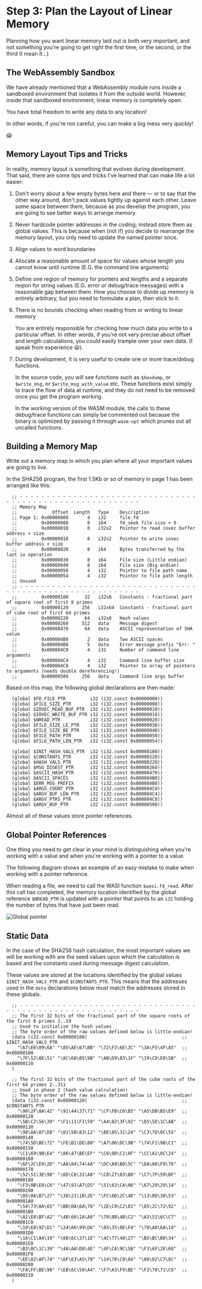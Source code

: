 # Step 3: Plan the Layout of Linear Memory

Planning how you want linear memory laid out is both very important, and not something you're going to get right the first time, or the second, or the third (I mean it...)

## The WebAssembly Sandbox

We have already mentioned that a WebAssembly module runs inside a sandboxed environment that isolates it from the outside world.
However, inside that sandboxed environment, linear memory is completely open.

You have total freedom to write any data to any location!

In other words, if you're not careful, you can make a big mess very quickly!

😱

## Memory Layout Tips and Tricks

In reality, memory layout is something that evolves during development.
That said, there are some tips and tricks I've learned that can make life a lot easier:

1. Don't worry about a few empty bytes here and there &mdash; or to say that the other way around, don't pack values tightly up against each other.
   Leave some space between them, because as you develop the program, you are going to see better ways to arrange memory.
2. Never hardcode pointer addresses in the coding; instead store them as global values.
   This is because when (not if) you decide to rearrange the memory layout, you only need to update the named pointer once.
3. Align values to word boundaries
4. Allocate a reasonable amount of space for values whose length you cannot know until runtime (E.G. the command line arguments)
5. Define one region of memory for pointers and lengths and a separate reqion for string values (E.G. error or debug/trace messages) with a reasonable gap between them.
   How you choose to divide up memory is entirely arbitrary, but you need to formulate a plan, then stick to it.
6. There is no bounds checking when reading from or writing to linear memory

   You are entirely responsible for checking how much data you write to a particular offset.
   In other words, if you're not very precise about offset and length calculations, you could easily trample over your own data.
   (I speak from experience 😃).
7. During development, it is very useful to create one or more trace/debug functions.

   In the source code, you will see functions such as `$hexdump`, or `$write_msg`, or `$write_msg_with_value` etc.
   These functions exist simply to trace the flow of data at runtime, and they do not need to be removed once you get the program working.

   In the working version of the WASM module, the calls to these debug/trace functions can simply be commented out because the binary is optimized by passing it through `wasm-opt` which prunes out all uncalled functions.

## Building a Memory Map

Write out a memory map in which you plan where all your important values are going to live.

In the SHA256 program, the first 1.5Kb or so of memory in page 1 has been arranged like this:

```wat
  ;; - - - - - - - - - - - - - - - - - - - - - - - - - - - - - - - - - - - - - - - - - - - - - - - - - - - - - - - - - -
  ;; Memory Map
  ;;             Offset  Length   Type    Description
  ;; Page 1: 0x00000000       4   i32     file_fd
  ;;         0x00000008       8   i64     fd_seek file size + 9
  ;;         0x00000010       8   i32x2   Pointer to read iovec buffer address + size
  ;;         0x00000018       8   i32x2   Pointer to write iovec buffer address + size
  ;;         0x00000020       8   i64     Bytes transferred by the last io operation
  ;;         0x00000030       8   i64     File size (Little endian)
  ;;         0x00000040       8   i64     File size (Big endian)
  ;;         0x00000050       4   i32     Pointer to file path name
  ;;         0x00000054       4   i32     Pointer to file path length
  ;; Unused
  ;; - - - - - - - - - - - - - - - - - - - - - - - - - - - - - - - - - - - - - - - - - - - - - - - - - - - - - - - - - -
  ;;         0x00000100      32   i32x8   Constants - fractional part of square root of first 8 primes
  ;;         0x00000120     256   i32x64  Constants - fractional part of cube root of first 64 primes
  ;;         0x00000220      64   i32x8   Hash values
  ;;         0x00000260     512   data    Message digest
  ;;         0x00000470      64   data    ASCII representation of SHA value
  ;;         0x000004B0       2   data    Two ASCII spaces
  ;;         0x000004B8       5   data    Error message prefix "Err: "
  ;;         0x000004C0       4   i32     Number of command line arguments
  ;;         0x000004C4       4   i32     Command line buffer size
  ;;         0x000004C8       4   i32     Pointer to array of pointers to arguments (needs double dereferencing!)
  ;;         0x00000500     256   data    Command line args buffer
```

Based on this map, the following global declarations are then made:

```wat
  (global $FD_FILE_PTR         i32 (i32.const 0x00000000))
  (global $FILE_SIZE_PTR       i32 (i32.const 0x00000008))
  (global $IOVEC_READ_BUF_PTR  i32 (i32.const 0x00000010))
  (global $IOVEC_WRITE_BUF_PTR i32 (i32.const 0x00000018))
  (global $NREAD_PTR           i32 (i32.const 0x00000020))
  (global $FILE_SIZE_LE_PTR    i32 (i32.const 0x00000030))
  (global $FILE_SIZE_BE_PTR    i32 (i32.const 0x00000040))
  (global $FILE_PATH_PTR       i32 (i32.const 0x00000050))
  (global $FILE_PATH_LEN_PTR   i32 (i32.const 0x00000054))

  (global $INIT_HASH_VALS_PTR  i32 (i32.const 0x00000100))
  (global $CONSTANTS_PTR       i32 (i32.const 0x00000120))
  (global $HASH_VALS_PTR       i32 (i32.const 0x00000220))
  (global $MSG_DIGEST_PTR      i32 (i32.const 0x00000260))
  (global $ASCII_HASH_PTR      i32 (i32.const 0x00000470))
  (global $ASCII_SPACES        i32 (i32.const 0x000004B0))
  (global $ERR_MSG_PREFIX      i32 (i32.const 0x000004B8))
  (global $ARGS_COUNT_PTR      i32 (i32.const 0x000004C0))
  (global $ARGV_BUF_LEN_PTR    i32 (i32.const 0x000004C4))
  (global $ARGV_PTRS_PTR       i32 (i32.const 0x000004C8))
  (global $ARGV_BUF_PTR        i32 (i32.const 0x00000500))
```

Almost all of these values store pointer references.

## Global Pointer References

One thing you need to get clear in your mind is distinguishing when you're working with a value and when you're working with a pointer to a value.

The following diagram shows an example of an easy mistake to make when working with a pointer reference.

When reading a file, we need to call the WASI function `$wasi.fd_read`.
After this call has completed, the memory location identified by the global reference `$NREAD_PTR` is updated with a pointer that points to an `i32` holding the number of bytes that have just been read.

![Global pointer](../img/global_ptr_ref.png)

## Static Data

In the case of the SHA256 hash calculation, the most important values we will be working with are the seed values upon which the calculation is based and the constants used during message digest calculation.

These values are stored at the locations identified by the global values `$INIT_HASH_VALS_PTR` and `$CONSTANTS_PTR`.
This means that the addresses used in the `data` declarations below must match the addresses stored in these globals.

```wat
  ;; - - - - - - - - - - - - - - - - - - - - - - - - - - - - - - - - - - - - - - - - - - - - - - - - - - - - - - - - - -
  ;; The first 32 bits of the fractional part of the square roots of the first 8 primes 2..19
  ;; Used to initialise the hash values
  ;; The byte order of the raw values defined below is little-endian!
  (data (i32.const 0x00000100)                                   ;; $INIT_HASH_VALS_PTR
    "\67\E6\09\6A" "\85\AE\67\BB" "\72\F3\6E\3C" "\3A\F5\4F\A5"  ;; 0x00000100
    "\7F\52\0E\51" "\8C\68\05\9B" "\AB\D9\83\1F" "\19\CD\E0\5B"  ;; 0x00000110
  )

  ;; The first 32 bits of the fractional part of the cube roots of the first 64 primes 2..311
  ;; Used in phase 2 (hash value calculation)
  ;; The byte order of the raw values defined below is little-endian!
  (data (i32.const 0x00000120)                                   ;; $CONSTANTS_PTR
    "\98\2F\8A\42" "\91\44\37\71" "\CF\FB\C0\B5" "\A5\DB\B5\E9"  ;; 0x00000120
    "\5B\C2\56\39" "\F1\11\F1\59" "\A4\82\3F\92" "\D5\5E\1C\AB"  ;; 0x00000130
    "\98\AA\07\D8" "\01\5B\83\12" "\BE\85\31\24" "\C3\7D\0C\55"  ;; 0x00000140
    "\74\5D\BE\72" "\FE\B1\DE\80" "\A7\06\DC\9B" "\74\F1\9B\C1"  ;; 0x00000150
    "\C1\69\9B\E4" "\86\47\BE\EF" "\C6\9D\C1\0F" "\CC\A1\0C\24"  ;; 0x00000160
    "\6F\2C\E9\2D" "\AA\84\74\4A" "\DC\A9\B0\5C" "\DA\88\F9\76"  ;; 0x00000170
    "\52\51\3E\98" "\6D\C6\31\A8" "\C8\27\03\B0" "\C7\7F\59\BF"  ;; 0x00000180
    "\F3\0B\E0\C6" "\47\91\A7\D5" "\51\63\CA\06" "\67\29\29\14"  ;; 0x00000190
    "\85\0A\B7\27" "\38\21\1B\2E" "\FC\6D\2C\4D" "\13\0D\38\53"  ;; 0x000001A0
    "\54\73\0A\65" "\BB\0A\6A\76" "\2E\C9\C2\81" "\85\2C\72\92"  ;; 0x000001B0
    "\A1\E8\BF\A2" "\4B\66\1A\A8" "\70\8B\4B\C2" "\A3\51\6C\C7"  ;; 0x000001C0
    "\19\E8\92\D1" "\24\06\99\D6" "\85\35\0E\F4" "\70\A0\6A\10"  ;; 0x000001D0
    "\16\C1\A4\19" "\08\6C\37\1E" "\4C\77\48\27" "\B5\BC\B0\34"  ;; 0x000001E0
    "\B3\0C\1C\39" "\4A\AA\D8\4E" "\4F\CA\9C\5B" "\F3\6F\2E\68"  ;; 0x000001F0
    "\EE\82\8F\74" "\6F\63\A5\78" "\14\78\C8\84" "\08\02\C7\8C"  ;; 0x00000200
    "\FA\FF\BE\90" "\EB\6C\50\A4" "\F7\A3\F9\BE" "\F2\78\71\C6"  ;; 0x00000210
  )
```
